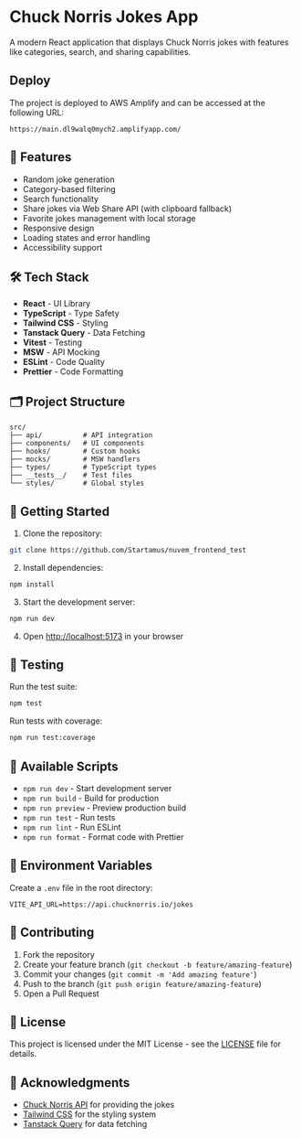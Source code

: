 # Chuck Norris Jokes App

A modern React application that displays Chuck Norris jokes with features like categories, search, and sharing capabilities.

## Deploy
The project is deployed to AWS Amplify and can be accessed at the following URL:
```
https://main.dl9walq0mych2.amplifyapp.com/
```

## 🚀 Features

- Random joke generation
- Category-based filtering
- Search functionality
- Share jokes via Web Share API (with clipboard fallback)
- Favorite jokes management with local storage
- Responsive design
- Loading states and error handling
- Accessibility support

## 🛠️ Tech Stack

- **React** - UI Library
- **TypeScript** - Type Safety
- **Tailwind CSS** - Styling
- **Tanstack Query** - Data Fetching
- **Vitest** - Testing
- **MSW** - API Mocking
- **ESLint** - Code Quality
- **Prettier** - Code Formatting

## 🗂️ Project Structure

```
src/
├── api/          # API integration
├── components/   # UI components
├── hooks/        # Custom hooks
├── mocks/        # MSW handlers
├── types/        # TypeScript types
├── __tests__/    # Test files
└── styles/       # Global styles
```

## 🚦 Getting Started

1. Clone the repository:

```bash
git clone https://github.com/Startamus/nuvem_frontend_test
```

2. Install dependencies:

```bash
npm install
```

3. Start the development server:

```bash
npm run dev
```

4. Open [http://localhost:5173](http://localhost:5173) in your browser

## 🧪 Testing

Run the test suite:

```bash
npm test
```

Run tests with coverage:

```bash
npm run test:coverage
```

## 🔧 Available Scripts

- `npm run dev` - Start development server
- `npm run build` - Build for production
- `npm run preview` - Preview production build
- `npm run test` - Run tests
- `npm run lint` - Run ESLint
- `npm run format` - Format code with Prettier

## 📝 Environment Variables

Create a `.env` file in the root directory:

```env
VITE_API_URL=https://api.chucknorris.io/jokes
```

## 🤝 Contributing

1. Fork the repository
2. Create your feature branch (`git checkout -b feature/amazing-feature`)
3. Commit your changes (`git commit -m 'Add amazing feature'`)
4. Push to the branch (`git push origin feature/amazing-feature`)
5. Open a Pull Request

## 📜 License

This project is licensed under the MIT License - see the [LICENSE](LICENSE) file for details.

## 🙏 Acknowledgments

- [Chuck Norris API](https://api.chucknorris.io/) for providing the jokes
- [Tailwind CSS](https://tailwindcss.com/) for the styling system
- [Tanstack Query](https://tanstack.com/query/latest) for data fetching
